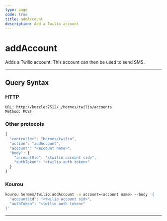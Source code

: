 ```yaml
---
type: page
code: true
title: addAccount
description: Add a Twilio account
---
```


# addAccount

Adds a Twilio account. This account can then be used to send SMS.

---

## Query Syntax

### HTTP

```http
URL: http://kuzzle:7512/_/hermes/twilio/accounts
Method: POST
```

### Other protocols

```js
{
  "controller": "hermes/twilio",
  "action": "addAccount",
  "account": "<account name>",
  "body": {
    "accountSid": "<twilio account sid>",
    "authToken": "<twilio auth token>"
  }
}
```

### Kourou

```bash
kourou hermes/twilio:addAccount -a account=<account name> --body '{
  "accountSid": "<twilio account sid>",
  "authToken": "<twilio auth token>"
}'
```
---